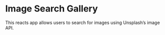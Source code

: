 # Image Search Gallery
This reacts app allows users to search for images using Unsplash’s image API.
